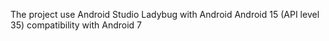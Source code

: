 The project use Android Studio Ladybug with Android Android 15 (API level 35) compatibility with Android 7
